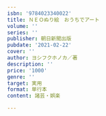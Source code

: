 ```yaml
---
isbn: '9784023340022'
title: ＮＥＯぬり絵　おうちでアート
volume: ''
series: ''
publisher: 朝日新聞出版
pubdate: '2021-02-22'
cover: ''
author: ヨシフクホノカ／著
description: ''
price: '1000'
genre: ''
target: 実用
format: 単行本
content: 諸芸・娯楽

---
```

